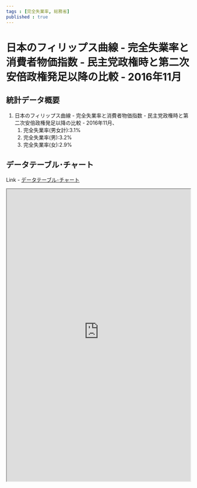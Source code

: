 ```yaml
--- 
tags : [完全失業率, 総務省] 
published : true
---
```

# 日本のフィリップス曲線 - 完全失業率と消費者物価指数 - 民主党政権時と第二次安倍政権発足以降の比較 - 2016年11月
## 統計データ概要
1. 日本のフィリップス曲線 - 完全失業率と消費者物価指数 - 民主党政権時と第二次安倍政権発足以降の比較 - 2016年11月、
	1. 完全失業率(男女計):3.1%
	1. 完全失業率(男):3.2%
	1. 完全失業率(女):2.9%
	
## データテーブル･チャート
Link - [データテーブル･チャート](http://knowledgevault.saecanet.com/charts/am-consulting.co.jp-Phillipscurve.html)
<iframe src="http://knowledgevault.saecanet.com/charts/am-consulting.co.jp-Phillipscurve.html" width="100%" height="800px"></iframe>